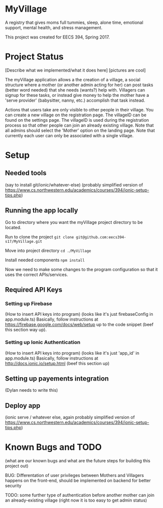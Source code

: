 # MyVillage
A registry that gives moms full tummies, sleep, alone time, emotional support, mental health, and stress management.

This project was created for EECS 394, Spring 2017.

# Project Status 
[Describe what we implemented/what it does here]
[pictures are cool]

The myVillage application allows a the creation of a village, a social structure where a mother (or another admin acting for her) can post tasks (better word needed) that she needs (wants?) help with. Villagers can signup for these tasks, or instead give money to help the mother have a 'serve provider' (babysitter, nanny, etc.) accomplish that task instead. 

Actions that users take are only visible to other people in their village. You can create a new village on the registration page. The villageID can be found on the settings page. The villageID is used during the registration process so that other people can join an already existing village. Note that all admins should select the 'Mother' option on the landing page. Note that currently each user can only be associated with a single village.

# Setup
## Needed tools
(say to install git/ionic/whatever-else) (probably simplified version of https://www.cs.northwestern.edu/academics/courses/394/ionic-setup-tips.php)

## Running the app locally
Go to directory where you want the myVillage project directory to be located.

Run to clone the project `git clone git@github.com:eecs394-s17/MyVillage.git`

Move into project directory `cd ./MyVillage`

Install needed components `npm install`

Now we need to make some changes to the program configuration so that it uses the correct APIs/services.

## Required API Keys
### Setting up Firebase
(How to insert API keys into program)
(looks like it's just firebaseConfig in app.module.ts)
Basically, follow instructions at https://firebase.google.com/docs/web/setup up to the code snippet (beef this section way up).
### Setting up Ionic Authentication
(How to insert API keys into program)
(looks like it's just 'app_id' in app.module.ts)
Basically, follow instructions at http://docs.ionic.io/setup.html (beef this section up)
## Setting up payements integration
(Dylan needs to write this)

## Deploy app
(ionic serve / whatever else, again probably simplified version of https://www.cs.northwestern.edu/academics/courses/394/ionic-setup-tips.php)

# Known Bugs and TODO
(what are our known bugs and what are the future steps for building this project out)

BUG: Differentation of user privileges between Mothers and Villagers happens on the front-end, should be implemented on backend for better security 

TODO: some further type of authentication before another mother can join an already-existing village (right now it is too easy to get admin status)
